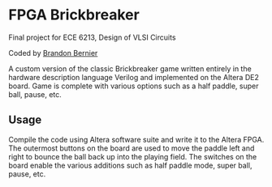 # FPGA Brickbreaker

Final project for ECE 6213, Design of VLSI Circuits

Coded by [Brandon Bernier](mailto:bbernier@gwu.edu) 

A custom version of the classic Brickbreaker game written entirely in the hardware description language Verilog and implemented on the Altera DE2 board. Game is complete with various options such as a half paddle, super ball, pause, etc. 

## Usage

Compile the code using Altera software suite and write it to the Altera FPGA. The outermost buttons on the board are used to move the paddle left and right to bounce the ball back up into the playing field. The switches on the board enable the various additions such as half paddle mode, super ball, pause, etc. 